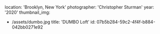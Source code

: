 location: 'Brooklyn, New York'
photographer: 'Christopher Sturman'
year: '2020'
thumbnail_img:
  - /assets/dumbo.jpg
title: 'DUMBO Loft'
id: 07b5b284-59c2-4f4f-b884-042bb0271e92
